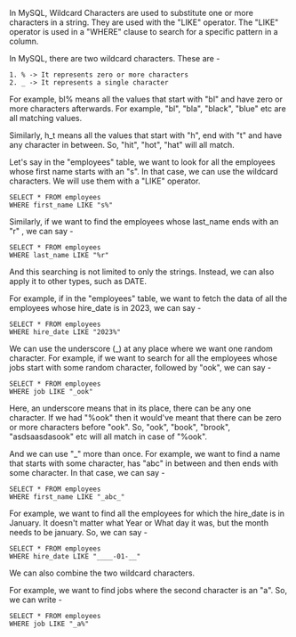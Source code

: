 In MySQL, Wildcard Characters are used to substitute one or more characters in a string. They are used with the "LIKE" operator. The "LIKE" operator is used in a "WHERE" clause to search for a specific pattern in a column.

In MySQL, there are two wildcard characters. These are - 

    1. % -> It represents zero or more characters
    2. _ -> It represents a single character

For example, bl% means all the values that start with "bl" and have zero or more characters afterwards. For example, "bl", "bla", "black", "blue" etc are all matching values.

Similarly, h_t means all the values that start with "h", end with "t" and have any character in between. So, "hit", "hot", "hat" will all match.

Let's say in the "employees" table, we want to look for all the employees whose first name starts with an "s". In that case, we can use the wildcard characters. We will use them with a "LIKE" operator.

    SELECT * FROM employees
    WHERE first_name LIKE "s%"

Similarly, if we want to find the employees whose last_name ends with an "r" , we can say - 

    SELECT * FROM employees
    WHERE last_name LIKE "%r"

And this searching is not limited to only the strings. Instead, we can also apply it to other types, such as DATE.

For example, if in the "employees" table, we want to fetch the data of all the employees whose hire_date is in 2023, we can say -

    SELECT * FROM employees
    WHERE hire_date LIKE "2023%"

We can use the underscore (_) at any place where we want one random character. For example, if we want to search for all the employees whose jobs start with some random character, followed by "ook", we can say -

    SELECT * FROM employees
    WHERE job LIKE "_ook"

Here, an underscore means that in its place, there can be any one character. If we had "%ook" then it would've meant that there can be zero or more characters before "ook". So, "ook", "book", "brook", "asdsaasdasook" etc will all match in case of "%ook".

And we can use "_" more than once. For example, we want to find a name that starts with some character, has "abc" in between and then ends with some character. In that case, we can say -

    SELECT * FROM employees
    WHERE first_name LIKE "_abc_"

For example, we want to find all the employees for which the hire_date is in January. It doesn't matter what Year or What day it was, but the month needs to be january. So, we can say -

    SELECT * FROM employees
    WHERE hire_date LIKE "____-01-__"

We can also combine the two wildcard characters.

For example, we want to find jobs where the second character is an "a". So, we can write - 

    SELECT * FROM employees
    WHERE job LIKE "_a%"